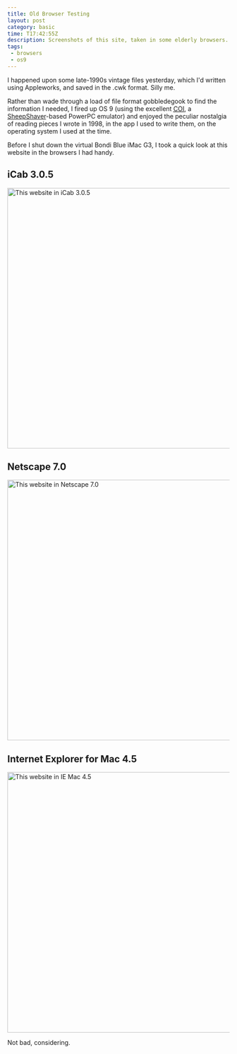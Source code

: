 ```yaml
---
title: Old Browser Testing
layout: post
category: basic
time: T17:42:55Z
description: Screenshots of this site, taken in some elderly browsers.
tags:
 - browsers
 - os9
---
```

I happened upon some late-1990s vintage files yesterday, which I'd written using Appleworks, and saved in the .cwk format. Silly me.

Rather than wade through a load of file format gobbledegook to find the information I needed, I fired up OS 9 (using the excellent [<abbr title="Classic On Intel">COI</abbr>][1], a [SheepShaver][2]-based PowerPC emulator) and enjoyed the peculiar nostalgia of reading pieces I wrote in 1998, in the app I used to write them, on the operating system I used at the time.

Before I shut down the virtual Bondi Blue iMac G3, I took a quick look at this website in the browsers I had handy.

## iCab 3.0.5

<img src="http://dl.dropbox.com/u/84981/blog/u/2009/11/icab.jpg" width="590" alt="This website in iCab 3.0.5" />

## Netscape 7.0

<img src="http://dl.dropbox.com/u/84981/blog/u/2009/11/netscape7.jpg" width="590" alt="This website in Netscape 7.0" />

## Internet Explorer for Mac 4.5

<img src="http://dl.dropbox.com/u/84981/blog/u/2009/11/ie45.jpg" width="590" alt="This website in IE Mac 4.5" />

Not bad, considering.

[1]:http://hackthemac.blogspot.com/2008/08/chubby-bunny-old-virtual-machine.html
[2]:http://gwenole.beauchesne.info//en/projects/sheepshaver "Great project, but a right bugger to get running"